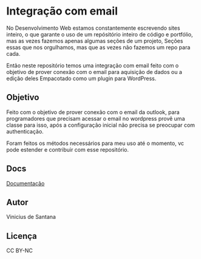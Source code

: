 # Integração com email
No Desenvolvimento Web estamos constantemente escrevendo sites inteiro, o que garante o uso de um repósitório inteiro de código e portfólio, mas as vezes fazemos apenas algumas seções de um projeto, Seções essas que nos orgulhamos, mas que as vezes não fazemos um repo para cada.

Então neste repositório temos uma integração com email feito com o objetivo de prover conexão com o email para aquisição de dados ou a edição deles
Empacotado como um plugin para WordPress.

## Objetivo
Feito com o objetivo de prover conexão com o email da outlook, para programadores que precisam acessar o email no wordpress provê uma classe para isso, após a configuração inicial não precisa se preocupar com authenticação.

Foram feitos os métodos necessários para meu uso até o momento, vc pode estender e contribuir com esse repositório.

## Docs
[Documentação](docs/index.md)

## Autor
Vinicius de Santana

## Licença
CC BY-NC